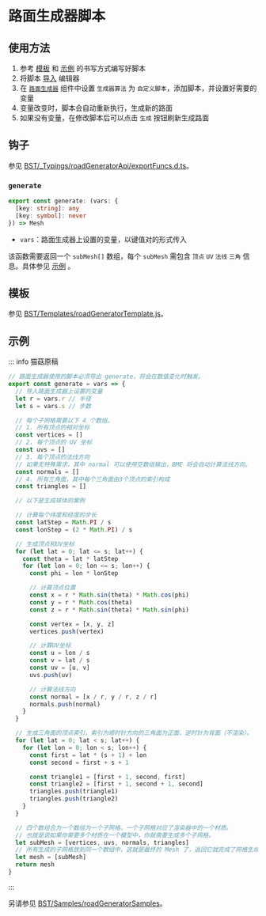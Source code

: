 # 路面生成器脚本

## 使用方法

1. 参考 [模板](#模板) 和 [示例](#示例) 的书写方式编写好脚本
2. 将脚本 [导入](../advanced/assets#脚本) 编辑器
3. 在 [`路面生成器`](../advanced/item/roadGenerator#自定义脚本) 组件中设置 `生成器算法` 为 `自定义脚本`，添加脚本，并设置好需要的变量
4. 变量改变时，脚本会自动重新执行，生成新的路面
5. 如果没有变量，在修改脚本后可以点击 `生成` 按钮刷新生成路面

## 钩子

参见 [BST/\_Typings/roadGeneratorApi/exportFuncs.d.ts](https://github.com/Withered-Flower-0422/BST/blob/main/_Typings/roadGeneratorApi/exportFuncs.d.ts)。

### `generate`

```ts
export const generate: (vars: {
  [key: string]: any
  [key: symbol]: never
}) => Mesh
```

- `vars`：路面生成器上设置的变量，以键值对的形式传入

该函数需要返回一个 `subMesh[]` 数组，每个 `subMesh` 需包含 `顶点` `UV` `法线` `三角` 信息。具体参见 [示例](#示例) 。

## 模板

参见 [BST/Templates/roadGeneratorTemplate.js](https://github.com/Withered-Flower-0422/BST/blob/main/Templates/roadGeneratorTemplate.js)。

## 示例

::: info 猫菇原稿

```js
// 路面生成器使用的脚本必须导出 generate，将会在数值变化时触发。
export const generate = vars => {
  // 导入路面生成器上设置的变量
  let r = vars.r // 半径
  let s = vars.s // 步数

  // 每个子网格需要以下 4 个数组。
  // 1. 所有顶点的相对坐标
  const vertices = []
  // 2. 每个顶点的 UV 坐标
  const uvs = []
  // 3. 每个顶点的法线方向
  // 如果无特殊需求，其中 normal 可以使用空数组输出，BME 将会自动计算法线方向。
  const normals = []
  // 4. 所有三角面，其中每个三角面由3个顶点的索引构成
  const triangles = []

  // 以下是生成球体的案例

  // 计算每个纬度和经度的步长
  const latStep = Math.PI / s
  const lonStep = (2 * Math.PI) / s

  // 生成顶点和UV坐标
  for (let lat = 0; lat <= s; lat++) {
    const theta = lat * latStep
    for (let lon = 0; lon <= s; lon++) {
      const phi = lon * lonStep

      // 计算顶点位置
      const x = r * Math.sin(theta) * Math.cos(phi)
      const y = r * Math.cos(theta)
      const z = r * Math.sin(theta) * Math.sin(phi)

      const vertex = [x, y, z]
      vertices.push(vertex)

      // 计算UV坐标
      const u = lon / s
      const v = lat / s
      const uv = [u, v]
      uvs.push(uv)

      // 计算法线方向
      const normal = [x / r, y / r, z / r]
      normals.push(normal)
    }
  }

  // 生成三角面的顶点索引，索引为顺时针方向的三角面为正面，逆时针为背面（不渲染）。
  for (let lat = 0; lat < s; lat++) {
    for (let lon = 0; lon < s; lon++) {
      const first = lat * (s + 1) + lon
      const second = first + s + 1

      const triangle1 = [first + 1, second, first]
      const triangle2 = [first + 1, second + 1, second]
      triangles.push(triangle1)
      triangles.push(triangle2)
    }
  }

  // 四个数组合为一个数组为一个子网格，一个子网格对应了渲染器中的一个材质。
  // 也就是说如果你需要多个材质在一个模型中，你就需要生成多个子网格。
  let subMesh = [vertices, uvs, normals, triangles]
  // 所有生成的子网格放到同一个数组中，这就是最终的 Mesh 了，返回它就完成了网格生成。
  let mesh = [subMesh]
  return mesh
}
```

:::

另请参见 [BST/Samples/roadGeneratorSamples](https://github.com/Withered-Flower-0422/BST/tree/main/Samples/roadGeneratorSamples)。
